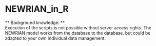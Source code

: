 # NEWRIAN_in_R

** Background knowledge: **    
Execution of the scripts is not possible without server access rights. The NEWRIAN model works from the database to the database, but could be adapted to your own individual data management. 
